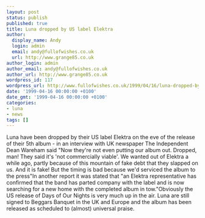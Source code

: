 ```yaml
---
layout: post
status: publish
published: true
title: Luna dropped by US label Elektra
author:
  display_name: Andy
  login: admin
  email: andy@fullofwishes.co.uk
  url: http://www.grange85.co.uk
author_login: admin
author_email: andy@fullofwishes.co.uk
author_url: http://www.grange85.co.uk
wordpress_id: 117
wordpress_url: http://www.fullofwishes.co.uk/1999/04/16/luna-dropped-by-us-label-elektra/
date: '1999-04-16 00:00:00 +0100'
date_gmt: '1999-04-16 00:00:00 +0100'
categories:
- luna
- news
tags: []
---
```

<p>Luna have been dropped by their US label Elektra on the eve of the release of their 5th album - in an interview with UK newspaper The Independent Dean Wareham said "Now they're not even putting our album out. Dropped, man! They said it's 'not commercially viable'. We wanted out of Elektra a while ago, partly because of this mountain of fake debt that they slapped on us. And it is fake! But the timing is bad because we'd serviced the album to the press"In another report it was stated that "an Elektra representative has confirmed that the band has parted company with the label and is now searching for a new home with the completed album in tow."Obviously the US release of Days of Our Nights is very much up in the air. Luna are still signed to Beggars Banquet in the UK and Europe and the album has been released as scheduled to (almost) universal praise.</p>
